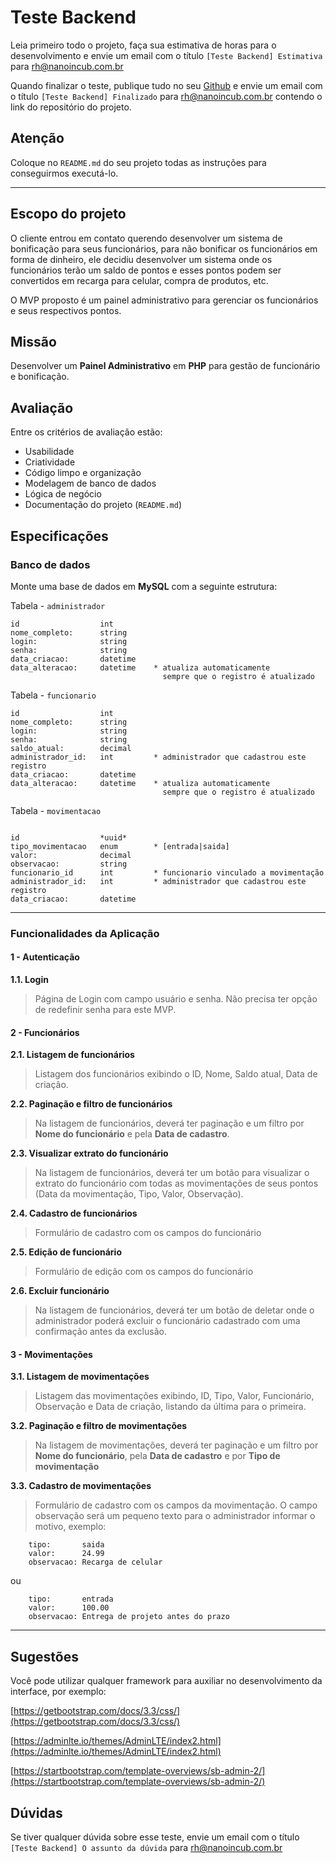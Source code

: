 # Teste Backend

Leia primeiro todo o projeto, faça sua estimativa de horas para o desenvolvimento e envie um email com o título `[Teste Backend] Estimativa` para rh@nanoincub.com.br

Quando finalizar o teste, publique tudo no seu [Github](https://github.com) e envie um email com o título `[Teste Backend] Finalizado` para rh@nanoincub.com.br contendo o link do repositório do projeto.

## Atenção

Coloque no `README.md` do seu projeto todas as instruções para conseguirmos executá-lo.

---

## Escopo do projeto

O cliente entrou em contato querendo desenvolver um sistema de bonificação para seus funcionários, para não bonificar os funcionários em forma de dinheiro, ele decidiu desenvolver um sistema onde os funcionários terão um saldo de pontos e esses pontos podem ser convertidos em recarga para celular, compra de produtos, etc.

O MVP proposto é um painel administrativo para gerenciar os funcionários e seus respectivos pontos.

## Missão

Desenvolver um **Painel Administrativo** em **PHP** para gestão de funcionário e bonificação.

## Avaliação

Entre os critérios de avaliação estão:

- Usabilidade
- Criatividade
- Código limpo e organização
- Modelagem de banco de dados
- Lógica de negócio
- Documentação do projeto (`README.md`)

## Especificações

### Banco de dados

Monte uma base de dados em **MySQL** com a seguinte estrutura:

Tabela - `administrador`

```
id                  int
nome_completo:      string
login:              string
senha:              string
data_criacao:       datetime
data_alteracao:     datetime    * atualiza automaticamente
                                  sempre que o registro é atualizado
```

Tabela - `funcionario`

```
id                  int
nome_completo:      string
login:              string
senha:              string
saldo_atual:        decimal
administrador_id:   int         * administrador que cadastrou este registro
data_criacao:       datetime
data_alteracao:     datetime    * atualiza automaticamente
                                  sempre que o registro é atualizado
```

Tabela - `movimentacao`

```

id                  *uuid*
tipo_movimentacao   enum        * [entrada|saida]
valor:              decimal
observacao:         string
funcionario_id      int         * funcionario vinculado a movimentação 
administrador_id:   int         * administrador que cadastrou este registro
data_criacao:       datetime
```

---

### Funcionalidades da Aplicação

#### 1 - Autenticação

**1.1. Login**
> Página de Login com campo usuário e senha. Não precisa ter opção de redefinir senha para este MVP.

#### 2 - Funcionários

**2.1. Listagem de funcionários**
> Listagem dos funcionários exibindo o ID, Nome, Saldo atual, Data de criação.

**2.2. Paginação e filtro de funcionários**
> Na listagem de funcionários, deverá ter paginação e um filtro por **Nome do funcionário** e pela **Data de cadastro**.

**2.3. Visualizar extrato do funcionário**
> Na listagem de funcionários, deverá ter um botão para visualizar o extrato do funcionário com todas as movimentações de seus pontos (Data da movimentação, Tipo, Valor, Observação).

**2.4. Cadastro de funcionários**
> Formulário de cadastro com os campos do funcionário

**2.5. Edição de funcionário**
> Formulário de edição com os campos do funcionário

**2.6. Excluir funcionário**
> Na listagem de funcionários, deverá ter um botão de deletar onde o administrador poderá excluir o funcionário cadastrado com uma confirmação antes da exclusão.

#### 3 - Movimentações

**3.1. Listagem de movimentações**
> Listagem das movimentações exibindo, ID, Tipo, Valor, Funcionário, Observação e Data de criação, listando da última para o primeira.

**3.2. Paginação e filtro de movimentações**
> Na listagem de movimentações, deverá ter paginação e um filtro por **Nome do funcionário**, pela **Data de cadastro** e por **Tipo de movimentação**

**3.3. Cadastro de movimentações**
> Formulário de cadastro com os campos da movimentação. O campo observação será um pequeno texto para o administrador informar o motivo, exemplo:

```plain
    tipo:       saida
    valor:      24.99
    observacao: Recarga de celular
```
ou
```plain
    tipo:       entrada
    valor:      100.00
    observacao: Entrega de projeto antes do prazo
```

---

## Sugestões

Você pode utilizar qualquer framework para auxiliar no desenvolvimento da interface, por exemplo:

[https://getbootstrap.com/docs/3.3/css/](https://getbootstrap.com/docs/3.3/css/)

[https://adminlte.io/themes/AdminLTE/index2.html](https://adminlte.io/themes/AdminLTE/index2.html)

[https://startbootstrap.com/template-overviews/sb-admin-2/](https://startbootstrap.com/template-overviews/sb-admin-2/)

## Dúvidas

Se tiver qualquer dúvida sobre esse teste, envie um email com o título `[Teste Backend] O assunto da dúvida` para rh@nanoincub.com.br
